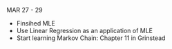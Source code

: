 
MAR 27 - 29

- Finsihed MLE
- Use Linear Regression as an application of MLE
- Start learning Markov Chain: Chapter 11 in Grinstead
